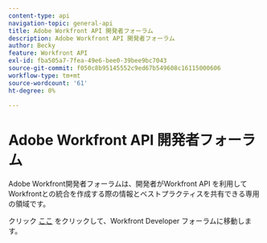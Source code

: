 ```yaml
---
content-type: api
navigation-topic: general-api
title: Adobe Workfront API 開発者フォーラム
description: Adobe Workfront API 開発者フォーラム
author: Becky
feature: Workfront API
exl-id: fba505a7-7fea-49e6-bee0-39bee9bc7043
source-git-commit: f050c8b95145552c9ed67b549608c16115000606
workflow-type: tm+mt
source-wordcount: '61'
ht-degree: 0%

---
```



# Adobe Workfront API 開発者フォーラム

Adobe Workfront開発者フォーラムは、開発者がWorkfront API を利用してWorkfrontとの統合を作成する際の情報とベストプラクティスを共有できる専用の領域です。

クリック [ここ](https://one.workfront.com/s/topic/0TO0z000000cdI3GAI/api?tabset-21363=3) をクリックして、Workfront Developer フォーラムに移動します。
